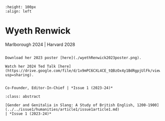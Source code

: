 ```{image} wyethRenwick.jpeg
:height: 100px
:align: left
```

# Wyeth Renwick 

Marlborough 2024
| Harvard 2028

``` {margin}

Download her 2023 poster [here](./wyethRenwick2023poster.png).

Watch her 2024 Ted Talk [here](https://drive.google.com/file/d/1x9mPC6CXL4CE_tQBzOx4y1BdRgpjUlFk/view?usp=sharing).

```

```{margin} Positions

Co-Founder, Editor-In-Chief | *Issue 1 (2023-24)*

```

```{admonition} Articles
:class: abstract

[Gender and Genitalia in Slang: A Study of British English, 1200-1900](../../issue1/humanities/article1/issue1article1.md)
| *Issue 1 (2023-24)*

```